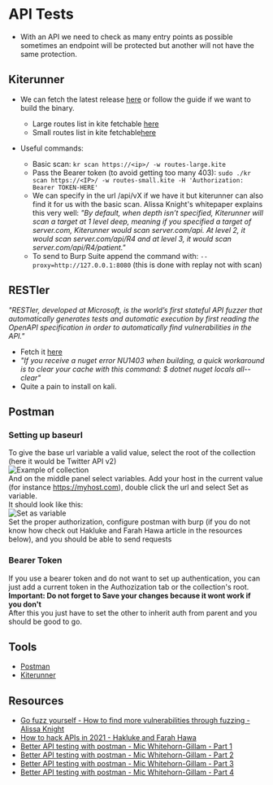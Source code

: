 # API Tests

- With an API we need to check as many entry points as possible sometimes an endpoint will be protected but another will not have the same protection.

## Kiterunner

- We can fetch the latest release [here](https://github.com/assetnote/kiterunner) or follow the guide if we want to build the binary.
  - Large routes list in kite fetchable [here](https://wordlists-cdn.assetnote.io/data/kiterunner/routes-large.kite.tar.gz)
  - Small routes list in kite fetchable[here](https://wordlists-cdn.assetnote.io/data/kiterunner/routes-small.kite.tar.gz)

- Useful commands:
  - Basic scan: `kr scan https://<ip>/ -w routes-large.kite`
  - Pass the Bearer token (to avoid getting too many 403): `sudo ./kr scan https://<IP>/ -w routes-small.kite -H 'Authorization: Bearer TOKEN-HERE'`
  - We can specify in the url /api/vX if we have it but kiterunner can also find it for us with the basic scan.
    Alissa Knight's whitepaper explains this very well: *"By default, when depth isn’t specified, Kiterunner will scan a target at 1 level deep, meaning if you specified a target of server.com, Kiterunner would scan server.com/api. At level 2, it would scan server.com/api/R4 and at level 3, it would scan server.com/api/R4/patient."*
  - To send to Burp Suite append the command with: `--proxy=http://127.0.0.1:8080` (this is done with replay not with scan)

## RESTler

*"RESTler, developed at Microsoft, is the world’s first stateful API fuzzer that automatically generates tests and automatic execution by first reading the OpenAPI specification in order to automatically find vulnerabilities in the API."*

- Fetch it [here](https://github.com/microsoft/restler-fuzzer)
- *"If you receive a nuget error NU1403 when building, a quick workaround is to clear your cache with this command: $ dotnet nuget locals all--clear"*
- Quite a pain to install on kali.

## Postman

### Setting up baseurl

To give the base url variable a valid value, select the root of the collection (here it would be Twitter API v2)  
![Example of collection](https://www.postman.com/_mk-www/assets/downloads/postman-downloads-product-screen.svg)  
And on the middle panel select variables. Add your host in the current value (for instance https://myhost.com), double click the url and select Set as variable.  
It should look like this:  
![Set as variable](https://csbygb.github.io/img/current-value.png)  
Set the proper authorization, configure postman with burp (if you do not know how check out Hakluke and Farah Hawa article in the resources below), and you should be able to send requests

### Bearer Token

If you use a bearer token and do not want to set up authentication, you can just add a current token in the Authozization tab or the collection's root.
**Important: Do not forget to Save your changes because it wont work if you don't**  
After this you just have to set the other to inherit auth from parent and you should be good to go.

## Tools

- [Postman](https://www.postman.com/downloads/)
- [Kiterunner](https://github.com/assetnote/kiterunner)

## Resources

- [Go fuzz yourself - How to find more vulnerabilities through fuzzing - Alissa Knight](https://labs.detectify.com/2021/08/31/go-fuzz-yourself-how-to-find-more-vulnerabilities-in-apis-through-fuzzing-whitepaper-download/?utm_source=referral&utm_medium=referral&utm_campaign=alissaknight)
- [How to hack APIs in 2021 - Hakluke and Farah Hawa](https://labs.detectify.com/2021/08/10/how-to-hack-apis-in-2021/)
- [Better API testing with postman - Mic Whitehorn-Gillam - Part 1](https://www.secureideas.com/blog/2019/03/better-api-penetration-testing-with-postman-part-1.html)
- [Better API testing with postman - Mic Whitehorn-Gillam - Part 2](https://www.secureideas.com/blog/2019/03/better-api-penetration-testing-with-postman-part-2.html)
- [Better API testing with postman - Mic Whitehorn-Gillam - Part 3](https://www.secureideas.com/blog/2019/04/better-api-penetration-testing-with-postman-part-3.html)
- [Better API testing with postman - Mic Whitehorn-Gillam - Part 4](https://www.secureideas.com/blog/2019/06/better-api-penetration-testing-with-postman-part-4.html)
